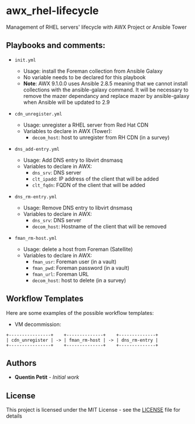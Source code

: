 # awx_rhel-lifecycle
Management of RHEL servers' lifecycle with AWX Project or Ansible Tower

## Playbooks and comments:

* `init.yml`
  - Usage: install the Foreman collection from Ansible Galaxy      
  - No variable needs to be declared for this playbook 
  - **Note**: AWX 9.1.0.0 uses Ansible 2.8.5 meaning that we cannot install collections with the ansible-galaxy command. It will be necessary to remove the mazer dependancy and replace mazer by ansible-galaxy when Ansible will be updated to 2.9

* `cdn_unregister.yml`
  - Usage: unregister a RHEL server from Red Hat CDN     
  - Variables to declare in AWX (Tower):
    - `decom_host`: host to unregister from RH CDN (in a survey)      

* `dns_add-entry.yml`
  - Usage: Add DNS entry to libvirt dnsmasq
  - Variables to declare in AWX:
    - `dns_srv`: DNS server
    - `clt_ipadd`: IP address of the client that will be added
    - `clt_fqdn`: FQDN of the client that will be added

* `dns_rm-entry.yml`
  - Usage: Remove DNS entry to libvirt dnsmasq
  - Variables to declare in AWX:
    - `dns_srv`: DNS server
    - `decom_host`: Hostname of the client that will be removed

* `fman_rm-host.yml`
  - Usage: delete a host from Foreman (Satellite)
  - Variables to declare in AWX:
    - `fman_usr`: Foreman user (in a vault)
    - `fman_pwd`: Foreman password (in a vault)
    - `fman_url`: Foreman URL
    - `decom_host`: host to delete (in a survey)

## Workflow Templates

Here are some examples of the possible workflow templates:
* VM decommission:
```
+----------------+    +--------------+    +--------------+
| cdn_unregister | -> | fman_rm-host | -> | dns_rm-entry |
+----------------+    +--------------+    +--------------+
```

## Authors

* **Quentin Petit** - *Initial work*

## License

This project is licensed under the MIT License - see the [LICENSE](LICENSE) file for details
